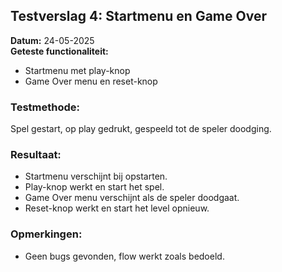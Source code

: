 ## Testverslag 4: Startmenu en Game Over

**Datum:** 24-05-2025  
**Geteste functionaliteit:**
- Startmenu met play-knop
- Game Over menu en reset-knop

### Testmethode:
Spel gestart, op play gedrukt, gespeeld tot de speler doodging.

### Resultaat:
- Startmenu verschijnt bij opstarten.
- Play-knop werkt en start het spel.
- Game Over menu verschijnt als de speler doodgaat.
- Reset-knop werkt en start het level opnieuw.


### Opmerkingen:
- Geen bugs gevonden, flow werkt zoals bedoeld.